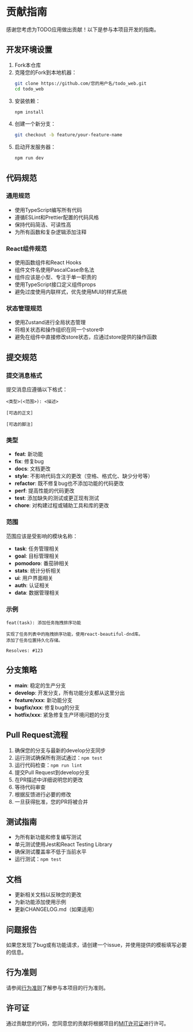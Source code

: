 # 贡献指南

感谢您考虑为TODO应用做出贡献！以下是参与本项目开发的指南。

## 开发环境设置

1. Fork本仓库
2. 克隆您的Fork到本地机器：
   ```bash
   git clone https://github.com/您的用户名/todo_web.git
   cd todo_web
   ```
3. 安装依赖：
   ```bash
   npm install
   ```
4. 创建一个新分支：
   ```bash
   git checkout -b feature/your-feature-name
   ```
5. 启动开发服务器：
   ```bash
   npm run dev
   ```

## 代码规范

### 通用规范

- 使用TypeScript编写所有代码
- 遵循ESLint和Prettier配置的代码风格
- 保持代码简洁、可读性高
- 为所有函数和复杂逻辑添加注释

### React组件规范

- 使用函数组件和React Hooks
- 组件文件名使用PascalCase命名法
- 组件应该是小型、专注于单一职责的
- 使用TypeScript接口定义组件props
- 避免过度使用内联样式，优先使用MUI的样式系统

### 状态管理规范

- 使用Zustand进行全局状态管理
- 将相关状态和操作组织在同一个store中
- 避免在组件中直接修改store状态，应通过store提供的操作函数

## 提交规范

### 提交消息格式

提交消息应遵循以下格式：

```
<类型>(<范围>): <描述>

[可选的正文]

[可选的脚注]
```

### 类型

- **feat**: 新功能
- **fix**: 修复bug
- **docs**: 文档更改
- **style**: 不影响代码含义的更改（空格、格式化、缺少分号等）
- **refactor**: 既不修复bug也不添加功能的代码更改
- **perf**: 提高性能的代码更改
- **test**: 添加缺失的测试或更正现有测试
- **chore**: 对构建过程或辅助工具和库的更改

### 范围

范围应该是受影响的模块名称：

- **task**: 任务管理相关
- **goal**: 目标管理相关
- **pomodoro**: 番茄钟相关
- **stats**: 统计分析相关
- **ui**: 用户界面相关
- **auth**: 认证相关
- **data**: 数据管理相关

### 示例

```
feat(task): 添加任务拖拽排序功能

实现了任务列表中的拖拽排序功能，使用react-beautiful-dnd库。
添加了任务位置持久化存储。

Resolves: #123
```

## 分支策略

- **main**: 稳定的生产分支
- **develop**: 开发分支，所有功能分支都从这里分出
- **feature/xxx**: 新功能分支
- **bugfix/xxx**: 修复bug的分支
- **hotfix/xxx**: 紧急修复生产环境问题的分支

## Pull Request流程

1. 确保您的分支与最新的develop分支同步
2. 运行测试确保所有测试通过：`npm test`
3. 运行代码检查：`npm run lint`
4. 提交Pull Request到develop分支
5. 在PR描述中详细说明您的更改
6. 等待代码审查
7. 根据反馈进行必要的修改
8. 一旦获得批准，您的PR将被合并

## 测试指南

- 为所有新功能和修复编写测试
- 单元测试使用Jest和React Testing Library
- 确保测试覆盖率不低于当前水平
- 运行测试：`npm test`

## 文档

- 更新相关文档以反映您的更改
- 为新功能添加使用示例
- 更新CHANGELOG.md（如果适用）

## 问题报告

如果您发现了bug或有功能请求，请创建一个issue，并使用提供的模板填写必要的信息。

## 行为准则

请参阅[行为准则](CODE_OF_CONDUCT.md)了解参与本项目的行为准则。

## 许可证

通过贡献您的代码，您同意您的贡献将根据项目的[MIT许可证](LICENSE)进行许可。